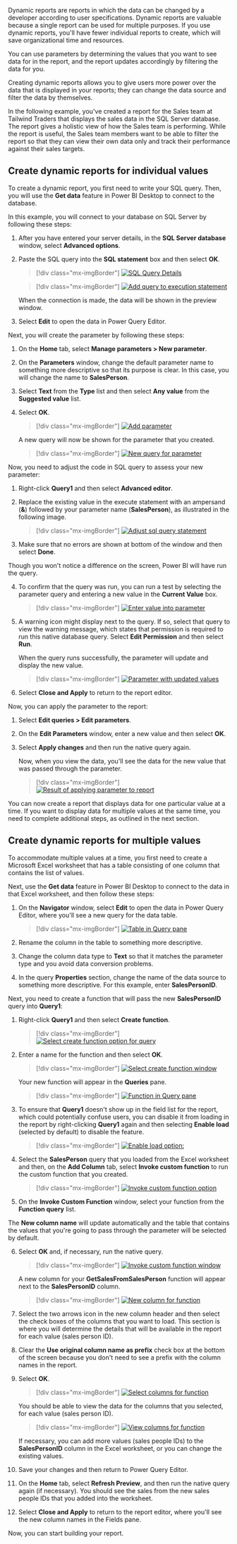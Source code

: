 Dynamic reports are reports in which the data can be changed by a developer according to user specifications. Dynamic reports are valuable because a single report can be used for multiple purposes. If you use dynamic reports, you'll have fewer individual reports to create, which will save organizational time and resources.

You can use parameters by determining the values that you want to see data for in the report, and the report updates accordingly by filtering the data for you.

Creating dynamic reports allows you to give users more power over the data that is displayed in your reports; they can change the data source and filter the data by themselves.

In the following example, you've created a report for the Sales team at Tailwind Traders that displays the sales data in the SQL Server database. The report gives a holistic view of how the Sales team is performing. While the report is useful, the Sales team members want to be able to filter the report so that they can view their own data only and track their performance against their sales targets.

## Create dynamic reports for individual values 

To create a dynamic report, you first need to write your SQL query. Then, you will use the **Get data** feature in Power BI Desktop to connect to the database.

In this example, you will connect to your database on SQL Server by following these steps:

1. After you have entered your server details, in the **SQL Server database** window, select **Advanced options**. 

2. Paste the SQL query into the **SQL statement** box and then select **OK**.

   > [!div class="mx-imgBorder"]
   > [![SQL Query Details](../media/2-sql-query-ss.png)](../media/2-sql-query-ss.png#lightbox)

   > [!div class="mx-imgBorder"]
   > [![Add query to execution statement](../media/2-add-query-execution-statement-ssm.png)](../media/2-add-query-execution-statement-ssm.png#lightbox)

   When the connection is made, the data will be shown in the preview window. 

3. Select **Edit** to open the data in Power Query Editor.


Next, you will create the parameter by following these steps:

1. On the **Home** tab, select **Manage parameters > New parameter**. 

2. On the **Parameters** window, change the default parameter name to something more descriptive so that its purpose is clear. In this case, you will change the name to **SalesPerson**. 

3. Select **Text** from the **Type** list and then select **Any value** from the **Suggested value** list. 

4. Select **OK**.

   > [!div class="mx-imgBorder"]
   > [![Add parameter](../media/2-add-parameter-ss.png)](../media/2-add-parameter-ss.png#lightbox)

   A new query will now be shown for the parameter that you created.

   > [!div class="mx-imgBorder"]
   > [![New query for parameter](../media/2-parameter-query-ss.png)](../media/2-parameter-query-ss.png#lightbox)


Now, you need to adjust the code in SQL query to assess your new parameter: 

1. Right-click **Query1** and then select **Advanced editor**. 

2. Replace the existing value in the execute statement with an ampersand (**&**) followed by your parameter name (**SalesPerson**), as illustrated in the following image. 

   > [!div class="mx-imgBorder"]
   > [![Adjust sql query statement](../media/2-adjust-sql-query-statement-ssm.png)](../media/2-adjust-sql-query-statement-ssm.png#lightbox)

3. Make sure that no errors are shown at bottom of the window and then select **Done**.

Though you won't notice a difference on the screen, Power BI will have run the query. 

4. To confirm that the query was run, you can run a test by selecting the parameter query and entering a new value in the **Current Value** box.

   > [!div class="mx-imgBorder"]
   > [![Enter value into parameter](../media/2-enter-parameter-value-ss.png)](../media/2-enter-parameter-value-ss.png#lightbox)

5. A warning icon might display next to the query. If so, select that query to view the warning message, which states that permission is required to run this native database query. Select **Edit Permission** and then select **Run**.

   When the query runs successfully, the parameter will update and display the new value.

   > [!div class="mx-imgBorder"]
   > [![Parameter with updated values](../media/2-paramenter-updated-values-ss.png)](../media/2-paramenter-updated-values-ss.png#lightbox)

6. Select **Close and Apply** to return to the report editor. 


Now, you can apply the parameter to the report: 

1. Select **Edit queries > Edit parameters**.

2. On the **Edit Parameters** window, enter a new value and then select **OK**. 

3. Select **Apply changes** and then run the native query again. 

   Now, when you view the data, you'll see the data for the new value that was passed through the parameter.

   > [!div class="mx-imgBorder"]
   > [![Result of applying parameter to report](../media/2-apply-parameter-report-ss.png)](../media/2-apply-parameter-report-ss.png#lightbox)

You can now create a report that displays data for one particular value at a time. If you want to display data for multiple values at the same time, you need to complete additional steps, as outlined in the next section.

## Create dynamic reports for multiple values

To accommodate multiple values at a time, you first need to create a Microsoft Excel worksheet that has a table consisting of one column that contains the list of values.

Next, use the **Get data** feature in Power BI Desktop to connect to the data in that Excel worksheet, and then follow these steps:

1. On the **Navigator** window, select **Edit** to open the data in Power Query Editor, where you'll see a new query for the data table.

   > [!div class="mx-imgBorder"]
   > [![Table in Query pane](../media/2-table-query-pane-ss.png)](../media/2-table-query-pane-ss.png#lightbox)

2. Rename the column in the table to something more descriptive. 

3. Change the column data type to **Text** so that it matches the parameter type and you avoid data conversion problems. 

4. In the query **Properties** section, change the name of the data source to something more descriptive. For this example, enter **SalesPersonID**.


Next, you need to create a function that will pass the new **SalesPersonID** query into **Query1**: 

1. Right-click **Query1** and then select **Create function**.

   > [!div class="mx-imgBorder"]
   > [![Select create function option for query](../media/2-create-function-option-ssm.png)](../media/2-create-function-option-ssm.png#lightbox)

2. Enter a name for the function and then select **OK**.

   > [!div class="mx-imgBorder"]
   > [![Select create function window](../media/2-create-function-window-ss.png)](../media/2-create-function-window-ss.png#lightbox)

   Your new function will appear in the **Queries** pane.

   > [!div class="mx-imgBorder"]
   > [![Function in Query pane](../media/2-function-query-pane-ssm.png)](../media/2-function-query-pane-ssm.png#lightbox)

3. To ensure that **Query1** doesn't show up in the field list for the report, which could potentially confuse users, you can disable it from loading in the report by right-clicking **Query1** again and then selecting **Enable load** (selected by default) to disable the feature.

   > [!div class="mx-imgBorder"]
   > [![Enable load option: ](../media/2-enable-load-option-ssm.png)](../media/2-enable-load-option-ssm.png#lightbox)

4. Select the **SalesPerson** query that you loaded from the Excel worksheet and then, on the **Add Column** tab, select **Invoke custom function** to run the custom function that you created.

   > [!div class="mx-imgBorder"]
   > [![Invoke custom function option](../media/2-invoke-custom-function-option-ssm.png)](../media/2-invoke-custom-function-option-ssm.png#lightbox)

5. On the **Invoke Custom Function** window, select your function from the **Function query** list. 

The **New column name** will update automatically and the table that contains the values that you're going to pass through the parameter will be selected by default. 

6. Select **OK** and, if necessary, run the native query.

   > [!div class="mx-imgBorder"]
   > [![Invoke custom function window](../media/2-invoke-custom-function-window-ss.png)](../media/2-invoke-custom-function-window-ss.png#lightbox)

   A new column for your **GetSalesFromSalesPerson** function will appear next to the **SalesPersonID** column.

   > [!div class="mx-imgBorder"]
   > [![New column for function](../media/2-function-column-ss.png)](../media/2-function-column-ss.png#lightbox)

7. Select the two arrows icon in the new column header and then select the check boxes of the columns that you want to load. This section is where you will determine the details that will be available in the report for each value (sales person ID). 

8. Clear the **Use original column name as prefix** check box at the bottom of the screen because you don't need to see a prefix with the column names in the report. 

9. Select **OK**.

   > [!div class="mx-imgBorder"]
   > [![Select columns for function](../media/2-select-columns-function-ss.png)](../media/2-select-columns-function-ss.png#lightbox)

   You should be able to view the data for the columns that you selected, for each value (sales person ID).

   > [!div class="mx-imgBorder"]
   > [![View columns for function](../media/2-view-columns-function-ss.png)](../media/2-view-columns-function-ss.png#lightbox)

   If necessary, you can add more values (sales people IDs) to the **SalesPersonID** column in the Excel worksheet, or you can change the existing values. 

10. Save your changes and then return to Power Query Editor. 

11. On the **Home** tab, select **Refresh Preview**, and then run the native query again (if necessary). You should see the sales from the new sales people IDs that you added into the worksheet.

12. Select **Close and Apply** to return to the report editor, where you'll see the new column names in the Fields pane. 

Now, you can start building your report.
